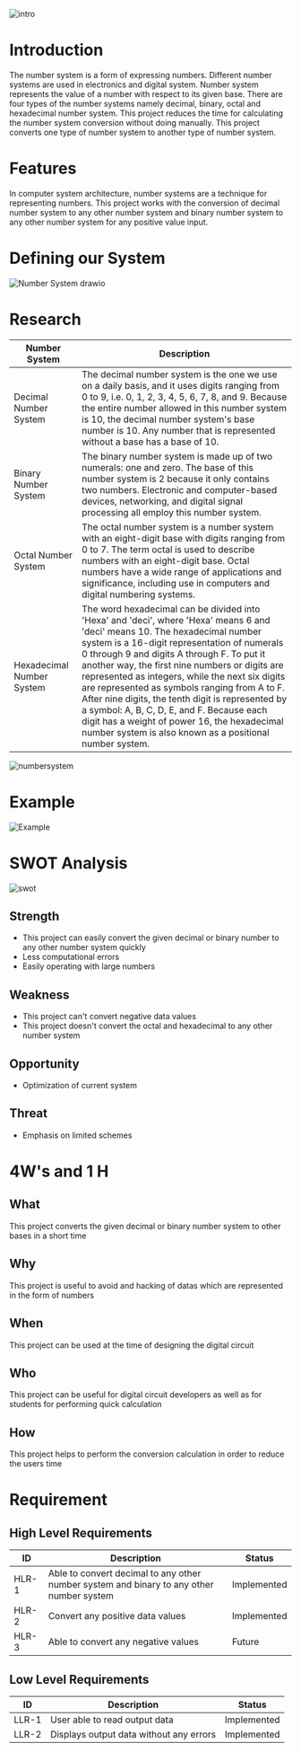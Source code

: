 ![intro](https://i.ytimg.com/vi/E-Sg2YsvZds/maxresdefault.jpg)
# Introduction
The number system is a form of expressing numbers. Different number systems are used in electronics and digital system. Number system represents the value of a number with respect to its given base. There are four types of the number systems namely decimal, binary, octal and hexadecimal number system. This project reduces the time for calculating the number system conversion without doing manually. This project converts one type of number system to another type of number system.
# Features
In computer system architecture, number systems are a technique for representing numbers. This project works with the conversion of decimal number system to any other number system and binary number system to any other number system for any positive value input.
# Defining our System
![Number System drawio](https://user-images.githubusercontent.com/89585989/160885184-d99b9c35-180d-4bf4-96da-623e19855a3d.png)
# Research
Number System  | Description
-------------- |------------
Decimal Number System | The decimal number system is the one we use on a daily basis, and it uses digits ranging from 0 to 9, i.e. 0, 1, 2, 3, 4, 5, 6, 7, 8, and 9. Because the entire number allowed in this number system is 10, the decimal number system's base number is 10. Any number that is represented without a base has a base of 10.
Binary Number System  | The binary number system is made up of two numerals: one and zero. The base of this number system is 2 because it only contains two numbers. Electronic and computer-based devices, networking, and digital signal processing all employ this number system.
Octal Number System | The octal number system is a number system with an eight-digit base with digits ranging from 0 to 7. The term octal is used to describe numbers with an eight-digit base. Octal numbers have a wide range of applications and significance, including use in computers and digital numbering systems.
Hexadecimal Number System | The word hexadecimal can be divided into 'Hexa' and 'deci', where 'Hexa' means 6 and 'deci' means 10. The hexadecimal number system is a 16-digit representation of numerals 0 through 9 and digits A through F. To put it another way, the first nine numbers or digits are represented as integers, while the next six digits are represented as symbols ranging from A to F. After nine digits, the tenth digit is represented by a symbol: A, B, C, D, E, and F. Because each digit has a weight of power 16, the hexadecimal number system is also known as a positional number system.

![numbersystem](https://static.javatpoint.com/tutorial/digital-electronics/images/number-system2.png)
# Example
![Example](https://www.electronicshub.org/wp-content/uploads/2015/05/Untitled1dd.jpg)
# SWOT Analysis

![swot](https://cdn.searchenginejournal.com/wp-content/uploads/2021/02/swot-analysis-seo-602cb5beef729-760x400.png)
## Strength
* This project can easily convert the given decimal or binary number to any other number system quickly
* Less computational errors
* Easily operating with large numbers
## Weakness
* This project can't convert negative data values
* This project doesn't convert the octal and hexadecimal to any other number system
## Opportunity
* Optimization of current system
## Threat
* Emphasis on limited schemes
# 4W's and 1 H
## What
This project converts the given decimal or binary number system to other bases in a short time
## Why
This project is useful to avoid and hacking of datas which are represented in the form of numbers
## When
This project can be used at the time of designing the digital circuit
## Who
This project can be useful for digital circuit developers as well as for students for performing quick calculation
## How
This project helps to perform the conversion calculation in order to reduce the users time
# Requirement
## High Level Requirements
| ID  | Description | Status |
| --- | --- | --- |
| HLR-1 | Able to convert decimal to any other number system and binary to any other number system | Implemented |
| HLR-2 | Convert any positive data values | Implemented |
| HLR-3 | Able to convert any negative values | Future |
## Low Level Requirements
| ID  | Description | Status |
| --- | --- | --- |
| LLR-1 | User able to read output data | Implemented |
| LLR-2 | Displays output data without any errors | Implemented |
